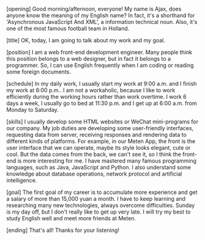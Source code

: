 [opening]
Good morning/afternoon, everyone!
My name is Ajax, does anyone know the meaning of my English name?
In fact, it's a shorthand for 'Asynchronous JavaScript And XML', a information technical noun.
Also, it's one of the most famous football team in Holland.

[title]
OK, today, I am going to talk about my work and my goal.

[position]
I am a web front-end development engineer.
Many people think this position belongs to a web designer, but in fact it belongs to a programmer.
So, I can use English frequently when I am coding or reading some foreign documents.

[schedule]
In my daily work, I usually start my work at 9:00 a.m. and I finish my work at 6:00 p.m..
I am not a workaholic, because I like to work efficiently during the working hours rather than work overtime.
I work 6 days a week, I usually go to bed at 11:30 p.m. and I get up at 6:00 a.m. from Monday to Saturday.

[skills]
I usually develop some HTML websites or WeChat mini-programs for our company.
My job duties are developing some user-friendly interfaces, requesting data from server, receiving responses and rendering data to different kinds of platforms.
For example, in our Meten App, the front is the user interface that we can operate, maybe its style looks elegant, cute or cool.
But the data comes from the back, we can't see it, so I think the front-end is more interesting for me.
I have mastered many famous programming languages, such as Java, JavaScript and Python.
I also understand some knowledge about database operations, network protocol and artificial intelligence.

[goal]
The first goal of my career is to accumulate more experience and get a salary of more than 15,000 yuan a month.
I have to keep learning and researching many new technologies, always overcome difficulties.
Sunday is my day off, but I don't really like to get up very late.
I will try my best to study English well and meet more friends at Meten.

[ending]
That's all! Thanks for your listening!
